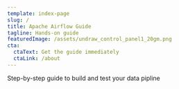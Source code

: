 ```yaml
---
template: index-page
slug: /
title: Apache Airflow Guide
tagline: Hands-on guide
featuredImage: /assets/undraw_control_panel1_20gm.png
cta:
  ctaText: Get the guide immediately
  ctaLink: /about
---
```


Step-by-step guide to build and test your data pipline 
